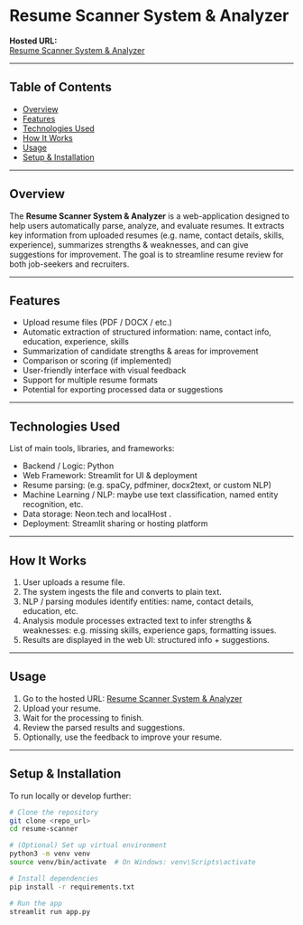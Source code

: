 # Resume Scanner System & Analyzer

**Hosted URL:**  
[Resume Scanner System & Analyzer](https://resume-scanner-system-and-analyzer-fk8bgvj6pbodow8evkopx4.streamlit.app/)

---

## Table of Contents

- [Overview](#overview)  
- [Features](#features)  
- [Technologies Used](#technologies-used)  
- [How It Works](#how-it-works)  
- [Usage](#usage)  
- [Setup & Installation](#setup--installation)  
 

---

## Overview

The **Resume Scanner System & Analyzer** is a web-application designed to help users automatically parse, analyze, and evaluate resumes. It extracts key information from uploaded resumes (e.g. name, contact details, skills, experience), summarizes strengths & weaknesses, and can give suggestions for improvement. The goal is to streamline resume review for both job-seekers and recruiters.

---

## Features

- Upload resume files (PDF / DOCX / etc.)  
- Automatic extraction of structured information: name, contact info, education, experience, skills  
- Summarization of candidate strengths & areas for improvement  
- Comparison or scoring (if implemented)  
- User-friendly interface with visual feedback  
- Support for multiple resume formats  
- Potential for exporting processed data or suggestions  

---

## Technologies Used

List of main tools, libraries, and frameworks:

- Backend / Logic: Python  
- Web Framework: Streamlit for UI & deployment  
- Resume parsing: (e.g. spaCy, pdfminer, docx2text, or custom NLP)  
- Machine Learning / NLP: maybe use text classification, named entity recognition, etc.  
- Data storage: Neon.tech and localHost .  
- Deployment: Streamlit sharing or hosting platform  

---

## How It Works

1. User uploads a resume file.  
2. The system ingests the file and converts to plain text.  
3. NLP / parsing modules identify entities: name, contact details, education, etc.  
4. Analysis module processes extracted text to infer strengths & weaknesses: e.g. missing skills, experience gaps, formatting issues.  
5. Results are displayed in the web UI: structured info + suggestions.  

---

## Usage

1. Go to the hosted URL: [Resume Scanner System & Analyzer](https://resume-scanner-system-and-analyzer-fk8bgvj6pbodow8evkopx4.streamlit.app/)  
2. Upload your resume.  
3. Wait for the processing to finish.  
4. Review the parsed results and suggestions.  
5. Optionally, use the feedback to improve your resume.  

---

## Setup & Installation

To run locally or develop further:

```bash
# Clone the repository
git clone <repo_url>
cd resume-scanner

# (Optional) Set up virtual environment
python3 -m venv venv
source venv/bin/activate  # On Windows: venv\Scripts\activate

# Install dependencies
pip install -r requirements.txt

# Run the app
streamlit run app.py

